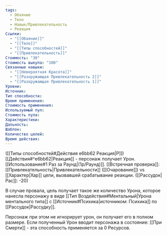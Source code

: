 ```yaml
---
tags:
  - Обаяние
  - Тело
  - Навык/Привлекательность
  - Реакция
Ссылки:
  - "[[Обаяние]]"
  - "[[Тело]]"
  - "[[Типы способностей]]"
  - "[[Привлекательность]]"
Стоимость: "30"
Стоимость выкупа: "100"
Связанные навыки:
  - "[[Невероятная Красота]]"
  - "[[Разоружающая Привлекательность 2]]"
  - "[[Разоружающая Привлекательность 1]]"
Уровни:
Источник:
Тип способности:
Время применения:
Стоимость применения:
Используемый пул:
Стоимость пула:
Характеристики:
Дальность:
Шаблон:
Количество целей:
Время действия:
---
```

([[Типы способностей#Действия e6bb62 Реакция|Р]]) [[Действия#^e6bb62|Реакция]] - персонаж получает Урон. [[Использование#1 Раз за Раунд|(1р/Раунд)]]. [[Встречная проверка]]: [[Привлекательность|Привлекательности]] ([[Очарование]]) vs [[Характер|Хар]] цели, вызвавшей срабатывание реакции. ([[Рассудок|Рас]]: -20)

В случае провала, цель получает такое же количество Урона, которое нанесла персонажу в виде [[Тип Воздействия#Ментальный|Урона ментального типа]] с [[Источник#Психика|источником: Психика]] по [[Рассудок|Рассудку]].  

Персонаж при этом не игнорирует урон, он получает его в полном размере. Если полученный Урон вводит персонажа в состояние: [[При Смерти]] - эта способность применяется за 0 Ресурсов. 